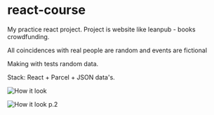# react-course

My practice react project. Project is website like leanpub - books crowdfunding.

All coincidences with real people are random and events are fictional

Making with tests random data.

Stack: React + Parcel + JSON data's.

![How it look](https://i.ibb.co/NYdn7bg/09-11-2020-223205.jpg)

![How it look p.2](https://i.ibb.co/NT0b3Wc/16-11-2020-210704.jpg)
